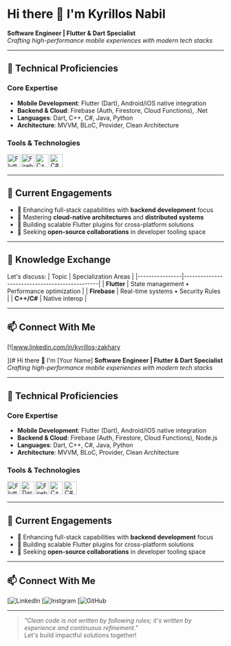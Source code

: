 # Hi there 👋 I'm Kyrillos Nabil
**Software Engineer | Flutter & Dart Specialist**  
*Crafting high-performance mobile experiences with modern tech stacks*

---

## 🔧 Technical Proficiencies
### Core Expertise
- **Mobile Development**: Flutter (Dart), Android/iOS native integration  
- **Backend & Cloud**: Firebase (Auth, Firestore, Cloud Functions), .Net  
- **Languages**: Dart, C++, C#, Java, Python  
- **Architecture**: MVVM, BLoC, Provider, Clean Architecture

### Tools & Technologies
<img align="left" alt="Flutter" width="30px" src="https://cdn.worldvectorlogo.com/logos/flutter-logo.svg" />
<img align="left" alt="Firebase" width="30px" src="https://cdn.worldvectorlogo.com/logos/firebase-1.svg" />
<img align="left" alt="C++" width="30px" src="https://cdn.worldvectorlogo.com/logos/c.svg" />
<img align="left" alt="C#" width="30px" src="https://cdn.worldvectorlogo.com/logos/c--4.svg" />
<br/><br/>

---

## 🚀 Current Engagements
- 🔭 Enhancing full-stack capabilities with **backend development** focus
- 🌱 Mastering **cloud-native architectures** and **distributed systems**
- 📱 Building scalable Flutter plugins for cross-platform solutions
- 👯 Seeking **open-source collaborations** in developer tooling space

---

## 💬 Knowledge Exchange
Let's discuss:
| Topic          | Specialization Areas                          |
|----------------|-----------------------------------------------|
| **Flutter**    | State management • Performance optimization   |
| **Firebase**   | Real-time systems • Security Rules            |
| **C++/C#**     | Native interop                                |

---

## 📫 Connect With Me
[![www.linkedin.com/in/kyrillos-zakhary

](# Hi there 👋 I'm [Your Name]
**Software Engineer | Flutter & Dart Specialist**  
*Crafting high-performance mobile experiences with modern tech stacks*

---

## 🔧 Technical Proficiencies
### Core Expertise
- **Mobile Development**: Flutter (Dart), Android/iOS native integration  
- **Backend & Cloud**: Firebase (Auth, Firestore, Cloud Functions), Node.js  
- **Languages**: Dart, C++, C#, Java, Python  
- **Architecture**: MVVM, BLoC, Provider, Clean Architecture

### Tools & Technologies
<img align="left" alt="Flutter" width="30px" src="https://cdn.worldvectorlogo.com/logos/flutter-logo.svg" />
<img align="left" alt="Dart" width="30px" src="https://cdn.worldvectorlogo.com/logos/dart-logo.svg" />
<img align="left" alt="Firebase" width="30px" src="https://cdn.worldvectorlogo.com/logos/firebase-1.svg" />
<img align="left" alt="C++" width="30px" src="https://cdn.worldvectorlogo.com/logos/c.svg" />
<img align="left" alt="C#" width="30px" src="https://cdn.worldvectorlogo.com/logos/c--4.svg" />
<br/><br/>

---

## 🚀 Current Engagements
- 🔭 Enhancing full-stack capabilities with **backend development** focus
- 📱 Building scalable Flutter plugins for cross-platform solutions
- 👯 Seeking **open-source collaborations** in developer tooling space

---


## 📫 Connect With Me
[![LinkedIn](www.linkedin.com/in/kyrillos-zakhary)
[![Instgram](https://www.instagram.com/kero_nabil20/)
[![GitHub](https://github.com/keronabil20/)

---

> *"Clean code is not written by following rules; it's written by experience and continuous refinement."*  
> Let's build impactful solutions together!
